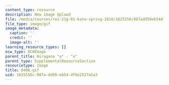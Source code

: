 ```yaml
---
content_type: resource
description: New image Uplaod
file: /media/courses/res-21g-01-kana-spring-2010/1625556c987add50eb54df6e2527a5a3_0406.gif
file_type: image/gif
image_metadata:
  caption: ''
  credit: ''
  image-alt: ''
learning_resource_types: []
ocw_type: OCWImage
parent_title: Hiragana "a" - "o"
parent_type: SupplementalResourceSection
resourcetype: Image
title: 0406.gif
uid: 1625556c-987a-dd50-eb54-df6e2527a5a3
---
```

